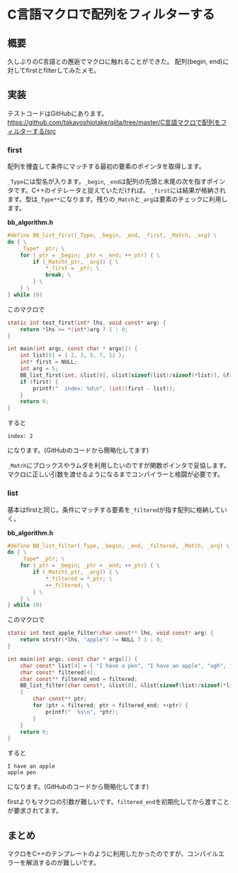 # C言語マクロで配列をフィルターする

## 概要

久しぶりのC言語との邂逅でマクロに触れることができた。
配列(begin, end)に対してfirstとfilterしてみたメモ。

## 実装

テストコードはGitHubにあります。
https://github.com/takayoshiotake/qiita/tree/master/C言語マクロで配列をフィルターする/src

### first

配列を捜査して条件にマッチする最初の要素のポインタを取得します。

`_Type`には型名が入ります。`_begin`, `_end`は配列の先頭と末尾の次を指すポインタです。C++のイテレータと捉えていただければ。
`_first`には結果が格納されます。型は`_Type**`になります。残りの`_Match`と`_arg`は要素のチェックに利用します。

**bb_algorithm.h**

```C
#define BB_list_first(_Type, _begin, _end, _first, _Match, _arg) \
do { \
    _Type* _ptr; \
    for (_ptr = _begin; _ptr < _end; ++_ptr) { \
        if (_Match(_ptr, _arg)) { \
            *_first = _ptr; \
            break; \
        } \
    } \
} while (0)
```

このマクロで

```C
static int test_first(int* lhs, void const* arg) {
    return *lhs >= *(int*)arg ? 1 : 0;
}

int main(int argc, const char * argv[]) {
    int list[5] = { 2, 3, 5, 7, 11 };
    int* first = NULL;
    int arg = 5;
    BB_list_first(int, &list[0], &list[sizeof(list)/sizeof(*list)], &first, test_first, &arg);
    if (first) {
        printf("  index: %d\n", (int)(first - list));
    }
    return 0;
}
```

すると

```shell-session
index: 2
```

になります。(GitHubのコードから簡略化してます)

`_Match`にブロックスやラムダを利用したいのですが関数ポインタで妥協します。マクロに正しい引数を渡せるようになるまでコンパイラーと格闘が必要です。

### list

基本はfirstと同じ。条件にマッチする要素を`_filtered`が指す配列に格納していく。

**bb_algorithm.h**

```C
#define BB_list_filter(_Type, _begin, _end, _filtered, _Match, _arg) \
do { \
    _Type* _ptr; \
    for (_ptr = _begin; _ptr < _end; ++_ptr) { \
        if (_Match(_ptr, _arg)) { \
            *_filtered = *_ptr; \
            ++_filtered; \
        } \
    } \
} while (0)
```

このマクロで

```C
static int test_apple_filter(char const** lhs, void const* arg) {
    return strstr(*lhs, "apple") != NULL ? 1 : 0;
}

int main(int argc, const char * argv[]) {
    char const* list[4] = { "I have a pen", "I have an apple", "ugh", "apple pen" };
    char const* filtered[4];
    char const** filtered_end = filtered;
    BB_list_filter(char const*, &list[0], &list[sizeof(list)/sizeof(*list)], filtered_end, test_apple_filter, NULL);
    {
        char const** ptr;
        for (ptr = filtered; ptr < filtered_end; ++ptr) {
            printf("  %s\n", *ptr);
        }
    }
    return 0;
}
```

すると

```shell-session
I have an apple
apple pen
```

になります。(GitHubのコードから簡略化してます)

firstよりもマクロの引数が難しいです。`filtered_end`を初期化してから渡すことが要求されてます。

## まとめ

マクロをC++のテンプレートのように利用したかったのですが、コンパイルエラーを解消するのが難しいです。
